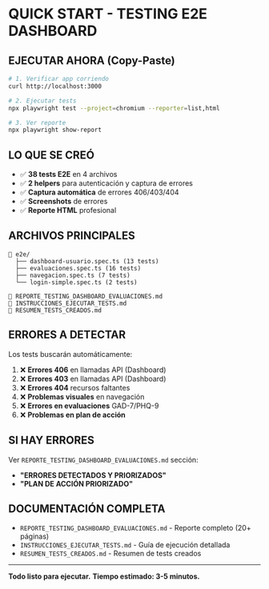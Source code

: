 # QUICK START - TESTING E2E DASHBOARD

## EJECUTAR AHORA (Copy-Paste)

```bash
# 1. Verificar app corriendo
curl http://localhost:3000

# 2. Ejecutar tests
npx playwright test --project=chromium --reporter=list,html

# 3. Ver reporte
npx playwright show-report
```

## LO QUE SE CREÓ

- ✅ **38 tests E2E** en 4 archivos
- ✅ **2 helpers** para autenticación y captura de errores
- ✅ **Captura automática** de errores 406/403/404
- ✅ **Screenshots** de errores
- ✅ **Reporte HTML** profesional

## ARCHIVOS PRINCIPALES

```
📁 e2e/
  ├── dashboard-usuario.spec.ts (13 tests)
  ├── evaluaciones.spec.ts (16 tests)
  ├── navegacion.spec.ts (7 tests)
  └── login-simple.spec.ts (2 tests)

📄 REPORTE_TESTING_DASHBOARD_EVALUACIONES.md
📄 INSTRUCCIONES_EJECUTAR_TESTS.md
📄 RESUMEN_TESTS_CREADOS.md
```

## ERRORES A DETECTAR

Los tests buscarán automáticamente:

1. ❌ **Errores 406** en llamadas API (Dashboard)
2. ❌ **Errores 403** en llamadas API (Dashboard)
3. ❌ **Errores 404** recursos faltantes
4. ❌ **Problemas visuales** en navegación
5. ❌ **Errores en evaluaciones** GAD-7/PHQ-9
6. ❌ **Problemas en plan de acción**

## SI HAY ERRORES

Ver `REPORTE_TESTING_DASHBOARD_EVALUACIONES.md` sección:
- **"ERRORES DETECTADOS Y PRIORIZADOS"**
- **"PLAN DE ACCIÓN PRIORIZADO"**

## DOCUMENTACIÓN COMPLETA

- `REPORTE_TESTING_DASHBOARD_EVALUACIONES.md` - Reporte completo (20+ páginas)
- `INSTRUCCIONES_EJECUTAR_TESTS.md` - Guía de ejecución detallada
- `RESUMEN_TESTS_CREADOS.md` - Resumen de tests creados

---

**Todo listo para ejecutar.**
**Tiempo estimado: 3-5 minutos.**
